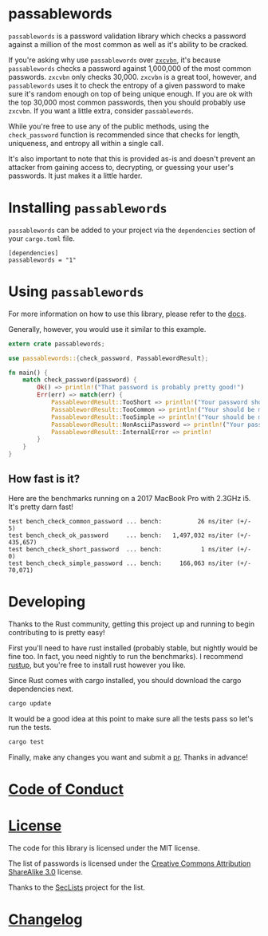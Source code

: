 # passablewords

`passablewords` is a password validation library which checks a password against a million of
the most common as well as it's ability to be cracked.

If you're asking why use `passablewords` over [`zxcvbn`](https://github.com/shssoichiro/zxcvbn-rs), it's because `passablewords` checks
a password against 1,000,000 of the most common passwords. `zxcvbn` only checks 30,000.
`zxcvbn` is a great tool, however, and `passablewords` uses it to check the entropy of a given
password to make sure it's random enough on top of being unique enough. If you are ok with the
top 30,000 most common passwords, then you should probably use `zxcvbn`. If you want a little
extra, consider `passablewords`.

While you're free to use any of the public methods, using the `check_password` function is
recommended since that checks for length, uniqueness, and entropy all within a single call.

It's also important to note that this is provided as-is and doesn't prevent an attacker from
gaining access to, decrypting, or guessing your user's passwords. It just makes it a little
harder.

# Installing `passablewords`

`passablewords` can be added to your project via the `dependencies` section of your `cargo.toml`
file.

```
[dependencies]
passablewords = "1"
```

# Using `passablewords`

For more information on how to use this library, please refer to the [docs](https://docs.rs/passablewords).

Generally, however, you would use it similar to this example.

```rust
extern crate passablewords;

use passablewords::{check_password, PassablewordResult};

fn main() {
    match check_password(password) {
        Ok() => println!("That password is probably pretty good!")
        Err(err) => match(err) {
            PassablewordResult::TooShort => println!("Your password should be longer than 8 characters"),
            PassablewordResult::TooCommon => println!("Your should be more unique"),
            PassablewordResult::TooSimple => println!("Your should be more random"),
            PassablewordResult::NonAsciiPassword => println!("Your password should only contain ASCII characters"),
            PassablewordResult::InternalError => println!
        }
    }
}
```

## How fast is it?

Here are the benchmarks running on a 2017 MacBook Pro with 2.3GHz i5. It's pretty darn fast!

```
test bench_check_common_password ... bench:          26 ns/iter (+/- 5)
test bench_check_ok_password     ... bench:   1,497,032 ns/iter (+/- 435,657)
test bench_check_short_password  ... bench:           1 ns/iter (+/- 0)
test bench_check_simple_password ... bench:     166,063 ns/iter (+/- 70,071)
```

# Developing

Thanks to the Rust community, getting this project up and running to begin contributing to is
pretty easy!

First you'll need to have rust installed (probably stable, but nightly would be fine too. In
fact, you need nightly to run the benchmarks). I recommend [rustup](https://rustup.rs), but
you're free to install rust however you like.

Since Rust comes with cargo installed, you should download the cargo dependencies next.

```sh
cargo update
```

It would be a good idea at this point to make sure all the tests pass so let's run the tests.

```sh
cargo test
```

Finally, make any changes you want and submit a [pr](https://github.com/mike-engel/passablewords-rs/pulls/new). Thanks in advance!

# [Code of Conduct](code_of_conduct.md)

# [License](LICENSE.md)

The code for this library is licensed under the MIT license.

The list of passwords is licensed under the [Creative Commons Attribution ShareAlike 3.0](https://creativecommons.org/licenses/by-sa/3.0/) license.

Thanks to the [SecLists](https://www.owasp.org/index.php/Projects/OWASP_SecLists_Project) project for the list.

# [Changelog](CHANGELOG.md)
